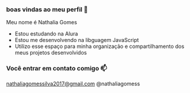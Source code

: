 ### boas vindas ao meu perfil 💙

Meu nome é Nathalia Gomes

- Estou estudando na Alura
- Estou me desenvolvendo na libguagem JavaScript
- Utilizo esse espaço para minha organização e compartilhamento dos meus projetos desenvolvidos

### Você entrar em contato comigo 📫
nathaliagomessilva2017@gmail.com
@nathaliagomess
